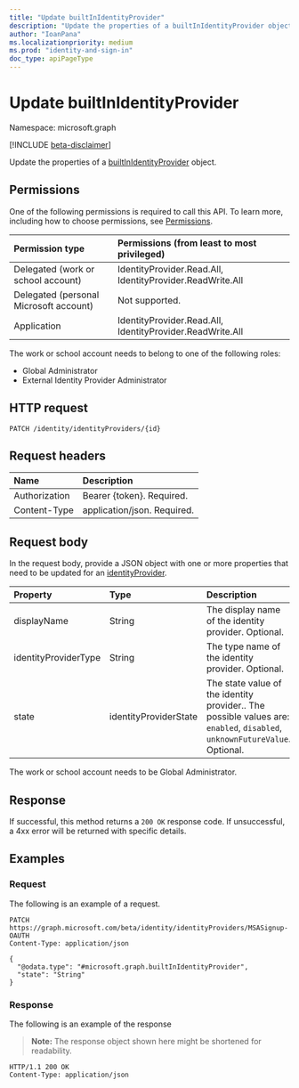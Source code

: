 ```yaml
---
title: "Update builtInIdentityProvider"
description: "Update the properties of a builtInIdentityProvider object."
author: "IoanPana"
ms.localizationpriority: medium
ms.prod: "identity-and-sign-in"
doc_type: apiPageType
---
```


# Update builtInIdentityProvider
Namespace: microsoft.graph

[!INCLUDE [beta-disclaimer](../../includes/beta-disclaimer.md)]

Update the properties of a [builtInIdentityProvider](../resources/builtinidentityprovider.md) object.

## Permissions
One of the following permissions is required to call this API. To learn more, including how to choose permissions, see [Permissions](/graph/permissions-reference).

|Permission type|Permissions (from least to most privileged)|
|:---|:---|
|Delegated (work or school account)|IdentityProvider.Read.All, IdentityProvider.ReadWrite.All|
|Delegated (personal Microsoft account)|Not supported.|
|Application|IdentityProvider.Read.All, IdentityProvider.ReadWrite.All|

The work or school account needs to belong to one of the following roles:

* Global Administrator
* External Identity Provider Administrator

## HTTP request

<!-- {
  "blockType": "ignored"
}
-->
``` http
PATCH /identity/identityProviders/{id}
```

## Request headers
|Name|Description|
|:---|:---|
|Authorization|Bearer {token}. Required.|
|Content-Type|application/json. Required.|

## Request body
In the request body, provide a JSON object with one or more properties that need to be updated for an [identityProvider](../resources/identityprovider.md).


|Property|Type|Description|
|:---|:---|:---|
|displayName|String|The display name of the identity provider. Optional.|
|identityProviderType|String|The type name of the identity provider. Optional.|
|state|identityProviderState|The state value of the identity provider.. The possible values are: `enabled`, `disabled`, `unknownFutureValue`. Optional.|

The work or school account needs to be Global Administrator.


## Response

If successful, this method returns a `200 OK` response code. If unsuccessful, a 4xx error will be returned with specific details.

## Examples

### Request
The following is an example of a request.
<!-- {
  "blockType": "request",
  "name": "update_builtinidentityprovider"
}
-->
``` http
PATCH https://graph.microsoft.com/beta/identity/identityProviders/MSASignup-OAUTH
Content-Type: application/json

{
  "@odata.type": "#microsoft.graph.builtInIdentityProvider",
  "state": "String"
}
```


### Response
The following is an example of the response
>**Note:** The response object shown here might be shortened for readability.
<!-- {
  "blockType": "response",
  "truncated": true
}
-->
``` http
HTTP/1.1 200 OK
Content-Type: application/json
```

